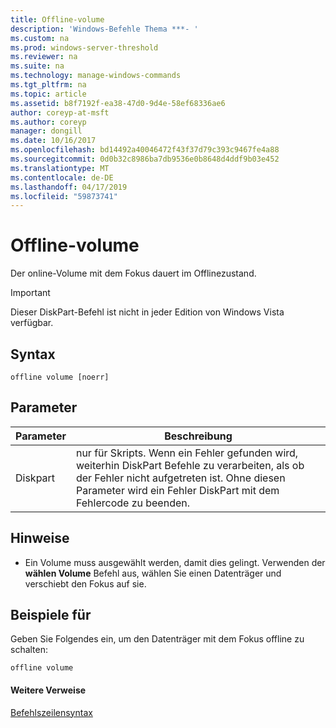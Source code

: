 ```yaml
---
title: Offline-volume
description: 'Windows-Befehle Thema ***- '
ms.custom: na
ms.prod: windows-server-threshold
ms.reviewer: na
ms.suite: na
ms.technology: manage-windows-commands
ms.tgt_pltfrm: na
ms.topic: article
ms.assetid: b8f7192f-ea38-47d0-9d4e-58ef68336ae6
author: coreyp-at-msft
ms.author: coreyp
manager: dongill
ms.date: 10/16/2017
ms.openlocfilehash: bd14492a40046472f43f37d79c393c9467fe4a88
ms.sourcegitcommit: 0d0b32c8986ba7db9536e0b8648d4ddf9b03e452
ms.translationtype: MT
ms.contentlocale: de-DE
ms.lasthandoff: 04/17/2019
ms.locfileid: "59873741"
---
```

# <a name="offline-volume"></a>Offline-volume



Der online-Volume mit dem Fokus dauert im Offlinezustand.

> [!IMPORTANT]
> Dieser DiskPart-Befehl ist nicht in jeder Edition von Windows Vista verfügbar.

## <a name="syntax"></a>Syntax

```
offline volume [noerr]
```

## <a name="parameters"></a>Parameter

|Parameter|Beschreibung|
|---------|-----------|
|Diskpart|nur für Skripts. Wenn ein Fehler gefunden wird, weiterhin DiskPart Befehle zu verarbeiten, als ob der Fehler nicht aufgetreten ist. Ohne diesen Parameter wird ein Fehler DiskPart mit dem Fehlercode zu beenden.|

## <a name="remarks"></a>Hinweise

-   Ein Volume muss ausgewählt werden, damit dies gelingt. Verwenden der **wählen Volume** Befehl aus, wählen Sie einen Datenträger und verschiebt den Fokus auf sie.

## <a name="BKMK_examples"></a>Beispiele für

Geben Sie Folgendes ein, um den Datenträger mit dem Fokus offline zu schalten:
```
offline volume
```

#### <a name="additional-references"></a>Weitere Verweise

[Befehlszeilensyntax](command-line-syntax-key.md)

